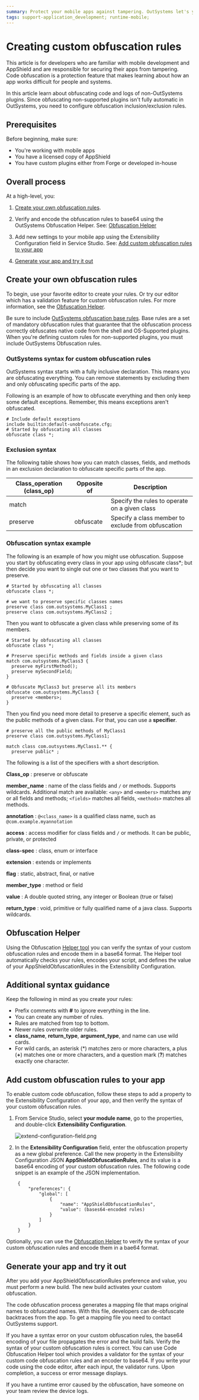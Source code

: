 ```yaml
---
summary: Protect your mobile apps against tampering. OutSystems let's you create custom obfuscation rules to protect your apps against modification and misuse.
tags: support-application_development; runtime-mobile; 
---
```


# Creating custom obfuscation rules

This article is for developers who are familiar with mobile development and AppShield and are responsible for securing their apps from tampering. Code obfuscation is a protection feature that makes learning about how an app works difficult for people and systems.

In this article learn about obfuscating code and logs of non-OutSystems plugins. Since obfuscating non-supported plugins isn't fully automatic in OutSystems, you need to configure obfuscation inclusion/exclusion rules.

## Prerequisites

Before beginning, make sure:

* You're working with mobile apps
* You have a licensed copy of AppShield
* You have custom plugins either from Forge or developed in-house

## Overall process

At a high-level, you:

1. [Create your own obfuscation rules](#create-your-own-obfuscation-rules).

1. Verify and encode the obfuscation rules to base64 using the OutSystems Obfuscation Helper. See: [Obfuscation Helper](#obfuscation-helper)

1. Add new settings to your mobile app using the Extensibility Configuration field in Service Studio. See: [Add custom obfuscation rules to your app](#add-custom-obfuscation-rules-to-your-app)

1. [Generate your app and try it out](#generate-your-app-and-try-it-out)

## Create your own obfuscation rules

To begin, use your favorite editor to create your rules. Or try our editor which has a validation feature for custom obfuscation rules. For more information, see the [Obfuscation Helper](https://enmobile11.outsystemsenterprise.com/ObfuscationHelper/).

Be sure to include [OutSystems obfuscation base rules](files/default-obfuscation-rules.txt). Base rules are a set of mandatory obfuscation rules that guarantee that the obfuscation process correctly obfuscates native code from the shell and OS-Supported plugins. When you're defining custom rules for non-supported plugins, you must include OutSystems Obfuscation rules.

### OutSystems syntax for custom obfuscation rules

OutSystems syntax starts with a fully inclusive declaration. This means you are obfuscating everything. You can remove statements by excluding them and only obfuscating  specific parts of the app.

Following is an example of how to obfuscate everything and then only keep some default exceptions. Remember, this means exceptions aren't  obfuscated.

```
# Include default exceptions
include builtin:default-unobfuscate.cfg;
# Started by obfuscating all classes
obfuscate class *;
```

### Exclusion syntax

The following table shows how you can match classes, fields, and methods in an exclusion declaration to obfuscate specific parts of the app.

| Class_operation (class_op) | Opposite of | Description                                        |
| -------------------------- | ----------- | -------------------------------------------------- |
| match                      |             | Specify the rules to operate on a given class      |
| preserve                   | obfuscate   | Specify a class member to exclude from obfuscation |

### Obfuscation syntax example

The following is an example of how you might use obfuscation. Suppose you start by obfuscating every class in your app using obfuscate class*; but then decide you want to single out one or two classes that you want to preserve.

```
# Started by obfuscating all classes
obfuscate class *;

# we want to preserve specific classes names
preserve class com.outsystems.MyClass1 ;
preserve class com.outsystems.MyClass2 ;
```

Then you want to obfuscate a given class while preserving some of its members.

```
# Started by obfuscating all classes
obfuscate class *;

# Preserve specific methods and fields inside a given class
match com.outsystems.MyClass3 {   
  preserve myFirstMethod(); 
  preserve mySecondField; 
}

# Obfuscate MyClass3 but preserve all its members
obfuscate com.outsystems.MyClass3 {   
  preserve <members>; 
}
```

Then you find you need more detail to preserve a specific element, such as the public methods of a given class. For that, you can use a **specifier**.

```
# preserve all the public methods of MyClass1
preserve class com.outsystems.MyClass1;

match class com.outsystems.MyClass1.** {   
  preserve public* ;
```

The following is a list of the specifiers with a short description.

**Class_op**
:    preserve or obfuscate

**member_name**
:    name of the class fields and `/` or methods. Supports wildcards. Additional match are available: `<any>` and `<members>` matches any or all fields and methods; `<fields>` matches all fields, `<methods>` matches all methods.

**annotation**
:  `@<class_name>` is a qualified class name, such as `@com.example.myannotation`

**access**
:   access modifier for class fields and `/` or methods. It can be public, private, or protected

**class-spec**
:   class, enum or interface

**extension**
:   extends or implements

**flag**
:   static, abstract, final, or native

**member_type**
:   method or field

**value**
:   A double quoted string, any integer or Boolean (true or false)

**return_type**
:    void, primitive or fully qualified name of a java class. Supports wildcards.

## Obfuscation Helper

Using the Obfuscation [Helper tool](https://enmobile11.outsystemsenterprise.com/ObfuscationHelper/) you can verify the syntax of your custom obfuscation rules and encode them in a base64 format. The Helper tool automatically checks your rules, encodes your script, and defines the value of your AppShieldObfuscationRules in the Extensibility Configuration.

## Additional syntax guidance

Keep the following in mind as you create your rules:

* Prefix comments with **#** to ignore everything in the line.
* You can create any number of rules.
* Rules are matched from top to bottom.
* Newer rules overwrite older rules.
* **class_name**, **return_type**, **argument_type**, and name can use wild cards.
* For wild cards, an asterisk (*) matches zero or more characters, a plus (**+**) matches one or more characters, and a question mark (**?**) matches exactly one character.

## Add custom obfuscation rules to your app

To enable custom code obfuscation, follow these steps to add a property to the Extensibility Configuration of your app, and then verify the syntax of your custom obfuscation rules.

1. From Service Studio, select **your module name**, go to the properties, and double-click **Extensibility Configuration**.

    ![extend-configuration-field.png](images/extensibility-configurations-ss.png)

1. In the **Extensibility Configuration** field, enter the obfuscation property as a new global preference. Call the new property in the Extensibility Configuration JSON **AppShieldObfuscationRules**, and its value is a base64 encoding of your custom obfuscation rules. The following code snippet is an example of the JSON implementation.

        {
            "preferences": {
                "global": [
                    {
                        "name": "AppShieldObfuscationRules",
                        "value": (bases64-encoded rules)
                    }
                ]
            }
        }

<div class="info" markdown="1">

Optionally, you can use the [Obfuscation Helper](https://enmobile11.outsystemsenterprise.com/ObfuscationHelper/) to verify the syntax of your custom obfuscation rules and encode them in a bae64 format.

</div>

## Generate your app and try it out

After you add your AppShieldObfuscationRules preference and value, you must perform a new build. The new build activates your custom obfuscation.

The code obfuscation process generates a mapping file that maps original names to obfuscated names. With this file, developers can de-obfuscate backtraces from the app. To get a mapping file you need to contact OutSystems support.

If you have a syntax error on your custom obfuscation rules, the base64 encoding of your file propagates the error and the build fails. Verify the syntax of your custom obfuscation rules is correct. You can use Code Obfuscation Helper tool which provides a validator for the syntax of your custom code obfuscation rules and an encoder to base64. If you write your code using the code editor, after each input, the validator runs. Upon completion, a success or error message displays.

If you have a runtime error caused by the obfuscation, have someone on your team review the device logs.
